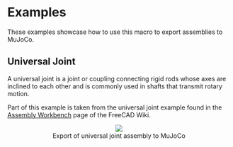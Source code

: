 # Examples

These examples showcase how to use this macro to export assemblies to MuJoCo.

## Universal Joint

A universal joint is a joint or coupling connecting rigid rods whose axes
are inclined to each other and is commonly used in shafts that transmit rotary motion.

Part of this example is taken from the universal joint example found in
the [Assembly Workbench](https://wiki.freecad.org/Assembly_Workbench) page of the FreeCAD Wiki.

<div align="center">
    <figure>
        <img src="universal_joint/output.gif"/>
        <figcaption>
            Export of universal joint assembly to MuJoCo
        </figcaption>
    </figure>
</div>
